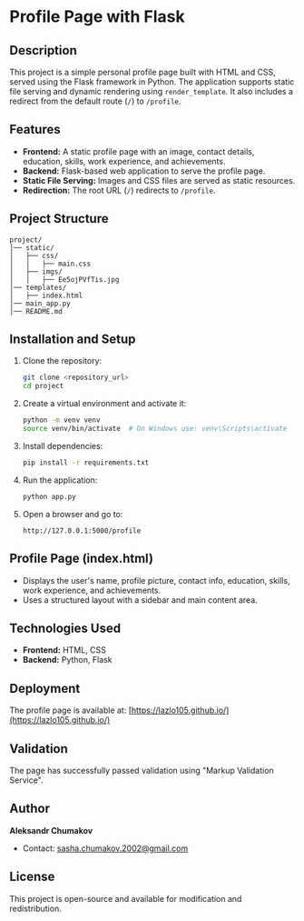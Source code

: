# Profile Page with Flask

## Description
This project is a simple personal profile page built with HTML and CSS, served using the Flask framework in Python. The application supports static file serving and dynamic rendering using `render_template`. It also includes a redirect from the default route (`/`) to `/profile`.

## Features
- **Frontend:** A static profile page with an image, contact details, education, skills, work experience, and achievements.
- **Backend:** Flask-based web application to serve the profile page.
- **Static File Serving:** Images and CSS files are served as static resources.
- **Redirection:** The root URL (`/`) redirects to `/profile`.

## Project Structure
```
project/
│── static/
│   ├── css/
│   │   ├── main.css
│   ├── imgs/
│   │   ├── Ee5ojPVfTis.jpg
│── templates/
│   ├── index.html
│── main_app.py
│── README.md
```

## Installation and Setup
1. Clone the repository:
   ```sh
   git clone <repository_url>
   cd project
   ```
2. Create a virtual environment and activate it:
   ```sh
   python -m venv venv
   source venv/bin/activate  # On Windows use: venv\Scripts\activate
   ```
3. Install dependencies:
   ```sh
   pip install -r requirements.txt
   ```
4. Run the application:
   ```sh
   python app.py
   ```
5. Open a browser and go to:
   ```
   http://127.0.0.1:5000/profile
   ```

## Profile Page (index.html)
- Displays the user's name, profile picture, contact info, education, skills, work experience, and achievements.
- Uses a structured layout with a sidebar and main content area.

## Technologies Used
- **Frontend:** HTML, CSS
- **Backend:** Python, Flask

## Deployment
The profile page is available at: [https://lazlo105.github.io/](https://lazlo105.github.io/)

## Validation
The page has successfully passed validation using "Markup Validation Service".

## Author
**Aleksandr Chumakov**
- Contact: sasha.chumakov.2002@gmail.com

## License
This project is open-source and available for modification and redistribution.


